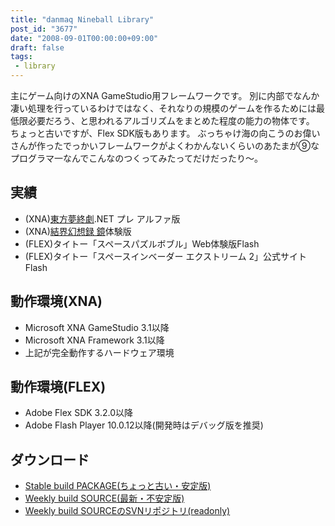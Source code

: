 ```yaml
---
title: "danmaq Nineball Library"
post_id: "3677"
date: "2008-09-01T00:00:00+09:00"
draft: false
tags:
 - library
---
```


主にゲーム向けのXNA GameStudio用フレームワークです。
別に内部でなんか凄い処理を行っているわけではなく、それなりの規模のゲームを作るためには最低限必要だろう、と思われるアルゴリズムをまとめた程度の能力の物体です。
ちょっと古いですが、Flex SDK版もあります。
ぶっちゃけ海の向こうのお偉いさんが作ったでっかいフレームワークがよくわかんないくらいのあたまが⑨なプログラマ一なんでこんなのつくってみたってだけだったり～。


## 実績

* (XNA)[東方夢終劇](https://danmaq.com/products/apps/dnh/thc/).NET プレ アルファ版
* (XNA)[結界幻想録 鏡](http://kagaminer.in/)体験版
* (FLEX)タイトー「スペースパズルボブル」Web体験版Flash
* (FLEX)タイトー「スペースインベーダー エクストリーム 2」公式サイトFlash


## 動作環境(XNA)

* Microsoft XNA GameStudio 3.1以降
* Microsoft XNA Framework 3.1以降
* 上記が完全動作するハードウェア環境


## 動作環境(FLEX)

* Adobe Flex SDK 3.2.0以降
* Adobe Flash Player 10.0.12以降(開発時はデバッグ版を推奨)


## ダウンロード

* [Stable build PACKAGE(ちょっと古い・安定版)](http://sourceforge.jp/projects/nineball/releases/)
* [Weekly build SOURCE(最新・不安定版)](http://svn.sourceforge.jp/view/trunk/?root=nineball)
* [Weekly build SOURCEのSVNリポジトリ(readonly)](http://svn.sourceforge.jp/svnroot/nineball/)
